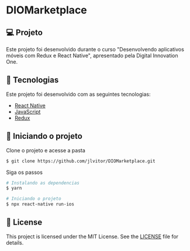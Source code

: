 # DIOMarketplace


## 💻 Projeto

Este projeto foi desenvolvido durante o curso "Desenvolvendo aplicativos móveis com Redux e React Native", apresentado pela Digital Innovation One.


## 🧪 Tecnologias

Este projeto foi desenvolvido com as seguintes tecnologias:

- [React Native](https://reactnative.dev/)
- [JavaScript](https://developer.mozilla.org/pt-BR/docs/Web/JavaScript)
- [Redux](https://redux.js.org/)


## 🚀 Iniciando o projeto

Clone o projeto e acesse a pasta

```bash
$ git clone https://github.com/jlvitor/DIOMarketplace.git
```

Siga os passos
```bash
# Instalando as dependencias
$ yarn

# Iniciando o projeto
$ npx react-native run-ios
```


## 📝 License

This project is licensed under the MIT License. See the [LICENSE](LICENSE.md) file for details.
